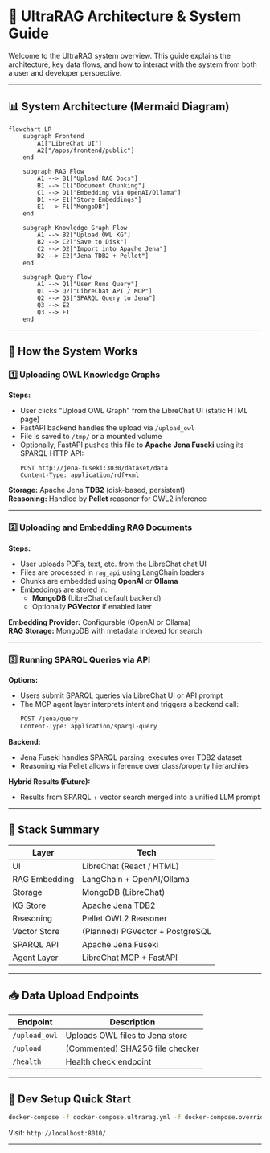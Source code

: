 
# 🧠 UltraRAG Architecture & System Guide

Welcome to the UltraRAG system overview. This guide explains the architecture, key data flows, and how to interact with the system from both a user and developer perspective.

---

## 📊 System Architecture (Mermaid Diagram)

```mermaid
flowchart LR
    subgraph Frontend
        A1["LibreChat UI"]
        A2["/apps/frontend/public"]
    end

    subgraph RAG Flow
        A1 --> B1["Upload RAG Docs"]
        B1 --> C1["Document Chunking"]
        C1 --> D1["Embedding via OpenAI/Ollama"]
        D1 --> E1["Store Embeddings"]
        E1 --> F1["MongoDB"]
    end

    subgraph Knowledge Graph Flow
        A1 --> B2["Upload OWL KG"]
        B2 --> C2["Save to Disk"]
        C2 --> D2["Import into Apache Jena"]
        D2 --> E2["Jena TDB2 + Pellet"]
    end

    subgraph Query Flow
        A1 --> Q1["User Runs Query"]
        Q1 --> Q2["LibreChat API / MCP"]
        Q2 --> Q3["SPARQL Query to Jena"]
        Q3 --> E2
        Q3 --> F1
    end
```

---

## 📘 How the System Works

### 1️⃣ Uploading OWL Knowledge Graphs

**Steps:**
- User clicks "Upload OWL Graph" from the LibreChat UI (static HTML page)
- FastAPI backend handles the upload via `/upload_owl`
- File is saved to `/tmp/` or a mounted volume
- Optionally, FastAPI pushes this file to **Apache Jena Fuseki** using its SPARQL HTTP API:
  ```http
  POST http://jena-fuseki:3030/dataset/data
  Content-Type: application/rdf+xml
  ```

**Storage:** Apache Jena **TDB2** (disk-based, persistent)  
**Reasoning:** Handled by **Pellet** reasoner for OWL2 inference

---

### 2️⃣ Uploading and Embedding RAG Documents

**Steps:**
- User uploads PDFs, text, etc. from the LibreChat chat UI
- Files are processed in `rag_api` using LangChain loaders
- Chunks are embedded using **OpenAI** or **Ollama**
- Embeddings are stored in:
  - **MongoDB** (LibreChat default backend)
  - Optionally **PGVector** if enabled later

**Embedding Provider:** Configurable (OpenAI or Ollama)  
**RAG Storage:** MongoDB with metadata indexed for search

---

### 3️⃣ Running SPARQL Queries via API

**Options:**
- Users submit SPARQL queries via LibreChat UI or API prompt
- The MCP agent layer interprets intent and triggers a backend call:
  ```bash
  POST /jena/query
  Content-Type: application/sparql-query
  ```

**Backend:**
- Jena Fuseki handles SPARQL parsing, executes over TDB2 dataset
- Reasoning via Pellet allows inference over class/property hierarchies

**Hybrid Results (Future):**
- Results from SPARQL + vector search merged into a unified LLM prompt

---

## 🧩 Stack Summary

| Layer         | Tech                          |
|---------------|-------------------------------|
| UI            | LibreChat (React / HTML)      |
| RAG Embedding | LangChain + OpenAI/Ollama     |
| Storage       | MongoDB (LibreChat)           |
| KG Store      | Apache Jena TDB2              |
| Reasoning     | Pellet OWL2 Reasoner          |
| Vector Store  | (Planned) PGVector + PostgreSQL |
| SPARQL API    | Apache Jena Fuseki            |
| Agent Layer   | LibreChat MCP + FastAPI       |

---

## 📥 Data Upload Endpoints

| Endpoint        | Description                      |
|------------------|----------------------------------|
| `/upload_owl`    | Uploads OWL files to Jena store |
| `/upload`        | (Commented) SHA256 file checker |
| `/health`        | Health check endpoint           |

---

## 📌 Dev Setup Quick Start

```bash
docker-compose -f docker-compose.ultrarag.yml -f docker-compose.override.yml up --build
```

Visit: `http://localhost:8010/`

---

